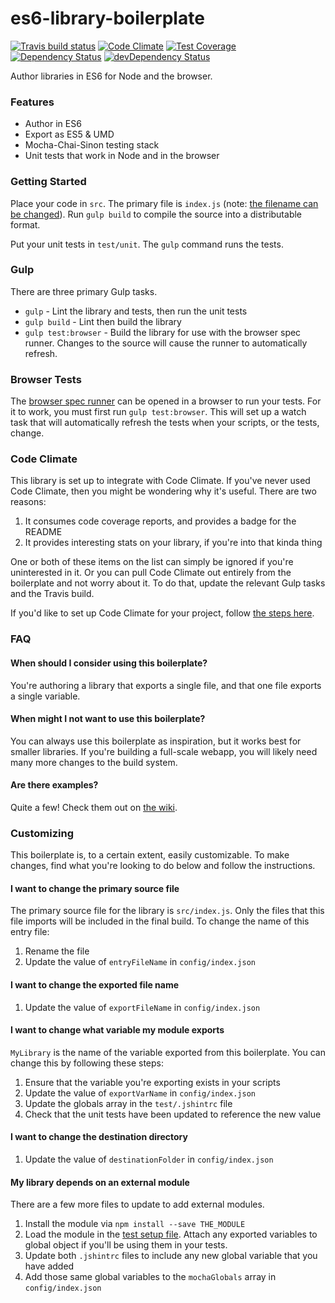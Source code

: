 # es6-library-boilerplate
[![Travis build status](http://img.shields.io/travis/jmeas/es6-library-boilerplate.svg?style=flat)](https://travis-ci.org/jmeas/es6-library-boilerplate)
[![Code Climate](https://codeclimate.com/github/jmeas/es6-library-boilerplate/badges/gpa.svg)](https://codeclimate.com/github/jmeas/es6-library-boilerplate)
[![Test Coverage](https://codeclimate.com/github/jmeas/es6-library-boilerplate/badges/coverage.svg)](https://codeclimate.com/github/jmeas/es6-library-boilerplate)
[![Dependency Status](https://david-dm.org/jmeas/es6-library-boilerplate.svg)](https://david-dm.org/jmeas/es6-library-boilerplate) 
[![devDependency Status](https://david-dm.org/jmeas/es6-library-boilerplate/dev-status.svg)](https://david-dm.org/jmeas/es6-library-boilerplate#info=devDependencies)

Author libraries in ES6 for Node and the browser.

### Features

- Author in ES6
- Export as ES5 & UMD
- Mocha-Chai-Sinon testing stack
- Unit tests that work in Node and in the browser

### Getting Started

Place your code in `src`. The primary file is `index.js` (note:
[the filename can be changed](https://github.com/jmeas/es6-library-boilerplate#i-want-to-change-the-primary-source-file)).
Run `gulp build` to compile the source into a distributable format.

Put your unit tests in `test/unit`. The `gulp` command runs the tests.

### Gulp

There are three primary Gulp tasks.

- `gulp` - Lint the library and tests, then run the unit tests
- `gulp build` - Lint then build the library
- `gulp test:browser` - Build the library for use with the browser spec runner.
  Changes to the source will cause the runner to automatically refresh.

### Browser Tests

The [browser spec runner](https://github.com/jmeas/es6-library-boilerplate/blob/master/test/runner.html)
can be opened in a browser to run your tests. For it to work, you must first run `gulp test:browser`. This
will set up a watch task that will automatically refresh the tests when your scripts, or the tests, change.

### Code Climate

This library is set up to integrate with Code Climate. If you've never used Code Climate, then you might be wondering
why it's useful. There are two reasons:

1. It consumes code coverage reports, and provides a badge for the README
2. It provides interesting stats on your library, if you're into that kinda thing

One or both of these items on the list can simply be ignored if you're uninterested in it. Or you can pull Code Climate
out entirely from the boilerplate and not worry about it. To do that, update the relevant Gulp tasks and the Travis
build.

If you'd like to set up Code Climate for your project, follow [the steps here](https://github.com/jmeas/es6-library-boilerplate/wiki/Code-Climate).

### FAQ

#### When should I consider using this boilerplate?

You're authoring a library that exports a single file, and that one file
exports a single variable.

#### When might I not want to use this boilerplate?

You can always use this boilerplate as inspiration, but it works best for smaller libraries.
If you're building a full-scale webapp, you will likely need many more changes to the build system.

#### Are there examples?

Quite a few! Check them out on [the wiki](https://github.com/jmeas/es6-library-boilerplate/wiki/Examples).

### Customizing

This boilerplate is, to a certain extent, easily customizable. To make changes,
find what you're looking to do below and follow the instructions.

#### I want to change the primary source file

The primary source file for the library is `src/index.js`. Only the files that this
file imports will be included in the final build. To change the name of this entry file:

1. Rename the file
2. Update the value of `entryFileName` in `config/index.json`

#### I want to change the exported file name

1. Update the value of `exportFileName` in `config/index.json`

#### I want to change what variable my module exports

`MyLibrary` is the name of the variable exported from this boilerplate. You can change this by following
these steps:

1. Ensure that the variable you're exporting exists in your scripts
2. Update the value of `exportVarName` in `config/index.json`
3. Update the globals array in the `test/.jshintrc` file
4. Check that the unit tests have been updated to reference the new value

#### I want to change the destination directory

1. Update the value of `destinationFolder` in `config/index.json`

#### My library depends on an external module

There are a few more files to update to add external modules.

1. Install the module via `npm install --save THE_MODULE`
2. Load the module in the [test setup file](https://github.com/jmeas/es6-library-boilerplate/blob/master/test/setup/setup.js).
  Attach any exported variables to global object if you'll be using them in your tests.
3. Update both `.jshintrc` files to include any new global variable that you have added
4. Add those same global variables to the `mochaGlobals` array in `config/index.json`
